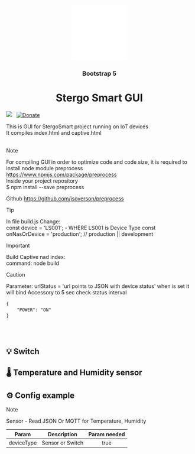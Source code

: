 <p align="center">

<img src="https://github.com/kreso975/StergoSmartGUI/blob/main/img/StergoLogo.svg" width="150">

</p>

<span align="center">

### Bootstrap 5
# Stergo Smart GUI 

</span>

<img src="https://img.shields.io/badge/node-^18.20.4%20%7C%7C%20^20.16.0%20%7C%7C%20^22.5.1-brightgreen"> &nbsp;
[![Donate](https://img.shields.io/badge/donate-PayPal-blue.svg)](https://paypal.me/kreso975)

This is GUI for StergoSmart project running on IoT devices  
It compiles index.html and captive.html
<br><br>
  
  

> [!NOTE]
> For compiling GUI in order to optimize code and code size, it is required to install node module preprocess https://www.npmjs.com/package/preprocess  
> Inside your project repository  
> $ npm install --save preprocess  
>  
> Github https://github.com/jsoverson/preprocess  
>  

> [!TIP]
> In file build.js Change:  
> const device = 'LS001';  - WHERE LS001 is Device Type
> const onNasOrDevice = 'production'; // production || development  
>  

> [!IMPORTANT]
> Build Captive nad index:  
> command: node build  

> [!CAUTION]
> Parameter:
> urlStatus = 'url points to JSON with device status' when is set it will bind Accessory to 5 sec check status interval
```
{
    "POWER": "ON"
}
```
<br><br>  
  
## 💡 Switch
## 🌡️ Temperature and Humidity sensor
## ⚙️ Config example
> [!NOTE]
> Sensor - Read JSON Or MQTT for Temperature, Humidity  
>   


| **Param** 	| **Description** 	| **Param needed** 	|
|---	|---	|:---:	|
| deviceType 	| Sensor or Switch 	| true 	|

<br><br>  
  